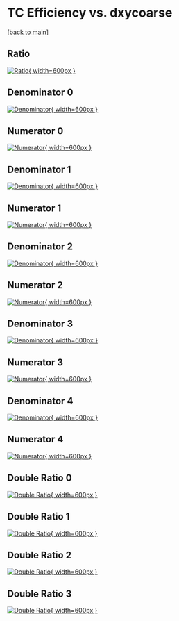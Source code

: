 # TC Efficiency vs. dxycoarse

[[back to main](./)]



## Ratio

[![Ratio](../mtv/var/TC_loweta_211_1_eff_dxycoarse.png){ width=600px }](../mtv/var/TC_loweta_211_1_eff_dxycoarse.pdf)

## Denominator 0

[![Denominator](../mtv/den/TC_loweta_211_1_eff_dxycoarse_den0.png){ width=600px }](../mtv/den/TC_loweta_211_1_eff_dxycoarse_den0.pdf)

## Numerator 0

[![Numerator](../mtv/num/TC_loweta_211_1_eff_dxycoarse_num0.png){ width=600px }](../mtv/num/TC_loweta_211_1_eff_dxycoarse_num0.pdf)

## Denominator 1

[![Denominator](../mtv/den/TC_loweta_211_1_eff_dxycoarse_den1.png){ width=600px }](../mtv/den/TC_loweta_211_1_eff_dxycoarse_den1.pdf)

## Numerator 1

[![Numerator](../mtv/num/TC_loweta_211_1_eff_dxycoarse_num1.png){ width=600px }](../mtv/num/TC_loweta_211_1_eff_dxycoarse_num1.pdf)

## Denominator 2

[![Denominator](../mtv/den/TC_loweta_211_1_eff_dxycoarse_den2.png){ width=600px }](../mtv/den/TC_loweta_211_1_eff_dxycoarse_den2.pdf)

## Numerator 2

[![Numerator](../mtv/num/TC_loweta_211_1_eff_dxycoarse_num2.png){ width=600px }](../mtv/num/TC_loweta_211_1_eff_dxycoarse_num2.pdf)

## Denominator 3

[![Denominator](../mtv/den/TC_loweta_211_1_eff_dxycoarse_den3.png){ width=600px }](../mtv/den/TC_loweta_211_1_eff_dxycoarse_den3.pdf)

## Numerator 3

[![Numerator](../mtv/num/TC_loweta_211_1_eff_dxycoarse_num3.png){ width=600px }](../mtv/num/TC_loweta_211_1_eff_dxycoarse_num3.pdf)

## Denominator 4

[![Denominator](../mtv/den/TC_loweta_211_1_eff_dxycoarse_den4.png){ width=600px }](../mtv/den/TC_loweta_211_1_eff_dxycoarse_den4.pdf)

## Numerator 4

[![Numerator](../mtv/num/TC_loweta_211_1_eff_dxycoarse_num4.png){ width=600px }](../mtv/num/TC_loweta_211_1_eff_dxycoarse_num4.pdf)

## Double Ratio 0

[![Double Ratio](../mtv/ratio/TC_loweta_211_1_eff_dxycoarse_ratio0.png){ width=600px }](../mtv/ratio/TC_loweta_211_1_eff_dxycoarse_ratio0.pdf)

## Double Ratio 1

[![Double Ratio](../mtv/ratio/TC_loweta_211_1_eff_dxycoarse_ratio1.png){ width=600px }](../mtv/ratio/TC_loweta_211_1_eff_dxycoarse_ratio1.pdf)

## Double Ratio 2

[![Double Ratio](../mtv/ratio/TC_loweta_211_1_eff_dxycoarse_ratio2.png){ width=600px }](../mtv/ratio/TC_loweta_211_1_eff_dxycoarse_ratio2.pdf)

## Double Ratio 3

[![Double Ratio](../mtv/ratio/TC_loweta_211_1_eff_dxycoarse_ratio3.png){ width=600px }](../mtv/ratio/TC_loweta_211_1_eff_dxycoarse_ratio3.pdf)

